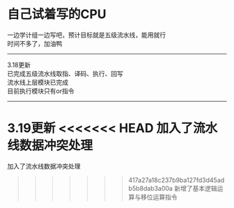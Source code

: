 # 自己试着写的CPU  
一边学计组一边写吧，预计目标就是五级流水线，能用就行  
时间不多了，加油鸭  

--------  
3.18更新  
已完成五级流水线取指、译码、执行、回写  
流水线上层模块已完成  
目前执行模块只有or指令  

--------  
3.19更新
<<<<<<< HEAD
加入了流水线数据冲突处理  
=======
加入了流水线数据冲突处理
>>>>>>> 417a27a18c237b9ba127fd3d45adb5b8dab3a00a
新增了基本逻辑运算与移位运算指令  
